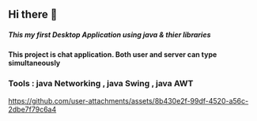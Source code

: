 ## Hi there 👋
<h5><b>This my first Desktop Application using java & thier libraries</b></h5>
<h4>This project is chat application. Both user and server can type simultaneously</h4>
<h3>Tools : java Networking , java Swing , java AWT </h3>


https://github.com/user-attachments/assets/8b430e2f-99df-4520-a56c-2dbe7f79c6a4

